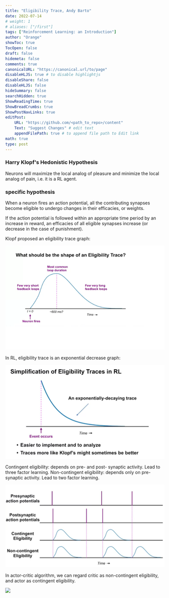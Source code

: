```yaml
---
title: "Eligibility Trace, Andy Barto"
date: 2022-07-14
# weight: 1
# aliases: ["/first"]
tags: ["Reinforcement Learning: an Introduction"]
author: "Orange"
showToc: true
TocOpen: false
draft: false
hidemeta: false
comments: true
canonicalURL: "https://canonical.url/to/page"
disableHLJS: true # to disable highlightjs
disableShare: false
disableHLJS: false
hideSummary: false
searchHidden: true
ShowReadingTime: true
ShowBreadCrumbs: true
ShowPostNavLinks: true
editPost:
    URL: "https://github.com/<path_to_repo>/content"
    Text: "Suggest Changes" # edit text
    appendFilePath: true # to append file path to Edit link
math: true
type: post
---
```



### Harry Klopf's Hedonistic Hypothesis
Neurons will maximize the local analog of pleasure and minimize the local analog of pain, i.e. it is a RL agent.


### specific hypothesis
When a neuron fires an action potential, all the contributing synapses become eligible to undergo changes in their efficacies, or weights.

If the action potential is followed within an appropriate time period by an increase in reward, an efficacies of all eligible synapses increase (or decrease in the case of punishment).

Klopf proposed an eligibility trace graph:

![](/img/rl/eligible_trace.png)

In RL, eligibility trace is an exponential decrease graph:

![](/img/rl/eligible_trace2.png)

Contingent eligibility: depends on pre- and post- synaptic activity. Lead to three factor learning.
Non-contingent eligibility: depends only on pre-synaptic activity. Lead to two factor learning.

![](/img/rl/eligible_trace3.png)

In actor-critic algorithm, we can regard critic as non-contingent eligibility, and actor as contingent eligibility.

![](/img/rl/eligible_trace_4.png)